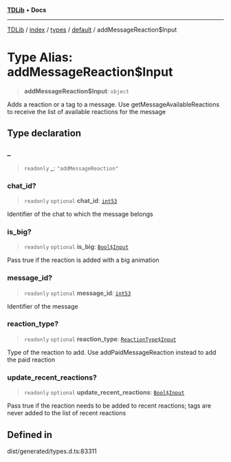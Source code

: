 [**TDLib**](../../../../../../README.md) • **Docs**

***

[TDLib](../../../../../../modules.md) / [index](../../../../../README.md) / [types](../../../README.md) / [default](../README.md) / addMessageReaction$Input

# Type Alias: addMessageReaction$Input

> **addMessageReaction$Input**: `object`

Adds a reaction or a tag to a message. Use getMessageAvailableReactions to receive the list of available reactions for the message

## Type declaration

### \_

> `readonly` **\_**: `"addMessageReaction"`

### chat\_id?

> `readonly` `optional` **chat\_id**: [`int53`](int53.md)

Identifier of the chat to which the message belongs

### is\_big?

> `readonly` `optional` **is\_big**: [`Bool$Input`](Bool$Input.md)

Pass true if the reaction is added with a big animation

### message\_id?

> `readonly` `optional` **message\_id**: [`int53`](int53.md)

Identifier of the message

### reaction\_type?

> `readonly` `optional` **reaction\_type**: [`ReactionType$Input`](ReactionType$Input.md)

Type of the reaction to add. Use addPaidMessageReaction instead to add the paid reaction

### update\_recent\_reactions?

> `readonly` `optional` **update\_recent\_reactions**: [`Bool$Input`](Bool$Input.md)

Pass true if the reaction needs to be added to recent reactions; tags are never added to the list of recent reactions

## Defined in

dist/generated/types.d.ts:83311
